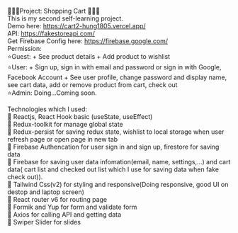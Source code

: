 🎉🎉🎉Project: Shopping Cart 🎉🎉🎉<br />
This is my second self-learning project.<br />
Demo here: https://cart2-hung1805.vercel.app/<br />
API: https://fakestoreapi.com/<br />
Get Firebase Config here: https://firebase.google.com/<br />
Permission:<br />
⭐Guest: + See product details + Add product to wishlist<br />
⭐User: + Sign up, sign in with email and password or sign in with Google, Facebook Account + See user profile, change password and display name, see cart data, add or remove product from cart, check out<br />
⭐Admin: Doing...Coming soon.<br />

Technologies which I used:<br />
📝 Reactjs, React Hook basic (useState, useEffect)<br />
📝 Redux-toolkit for manage global state<br />
📝 Redux-persist for saving redux state, wishlist to local storage when user refresh page or open page in new tab<br />
📝 Firebase Authencation for user sign in and sign up, firestore for saving data <br />
📝 Firebase for saving user data infomation(email, name, settings,...) and cart data( cart list and checked out list which I use for saving data when fake check out)).<br />
📝 Tailwind Css(v2) for styling and responsive(Doing responsive, good UI on destop and laptop screen) <br />
📝 React router v6 for routing page<br />
📝 Formik and Yup for form and validate form<br />
📝 Axios for calling API and getting data<br />
📝 Swiper Slider for slides<br />
